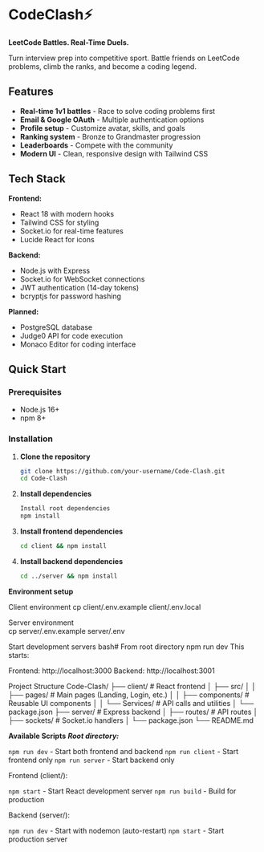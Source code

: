 # CodeClash⚡

**LeetCode Battles. Real-Time Duels.**

Turn interview prep into competitive sport. Battle friends on LeetCode problems, climb the ranks, and become a coding legend.

## Features

- **Real-time 1v1 battles** - Race to solve coding problems first
- **Email & Google OAuth** - Multiple authentication options  
- **Profile setup** - Customize avatar, skills, and goals
- **Ranking system** - Bronze to Grandmaster progression
- **Leaderboards** - Compete with the community
- **Modern UI** - Clean, responsive design with Tailwind CSS

## Tech Stack

**Frontend:**
- React 18 with modern hooks
- Tailwind CSS for styling
- Socket.io for real-time features
- Lucide React for icons

**Backend:**
- Node.js with Express
- Socket.io for WebSocket connections
- JWT authentication (14-day tokens)
- bcryptjs for password hashing

**Planned:**
- PostgreSQL database
- Judge0 API for code execution
- Monaco Editor for coding interface

## Quick Start

### Prerequisites
- Node.js 16+
- npm 8+

### Installation

1. **Clone the repository**
   ```bash
   git clone https://github.com/your-username/Code-Clash.git
   cd Code-Clash

2. **Install dependencies**
   ```bash
   Install root dependencies
   npm install

3. **Install frontend dependencies**
   ```bash
   cd client && npm install

4. **Install backend dependencies**
    ```bash
    cd ../server && npm install

**Environment setup**

 Client environment
 cp client/.env.example client/.env.local

 Server environment  
 cp server/.env.example server/.env

Start development servers
bash# From root directory
npm run dev
This starts:

Frontend: http://localhost:3000
Backend: http://localhost:3001



Project Structure
Code-Clash/
├── client/                 # React frontend
│   ├── src/
│   │   ├── pages/         # Main pages (Landing, Login, etc.)
│   │   ├── components/    # Reusable UI components
│   │   └── Services/      # API calls and utilities
│   └── package.json
├── server/                # Express backend
│   ├── routes/           # API routes
│   ├── sockets/          # Socket.io handlers
│   └── package.json
└── README.md

**Available Scripts**
***Root directory:***

`npm run dev` - Start both frontend and backend
`npm run client` - Start frontend only
`npm run server` - Start backend only

Frontend (client/):

`npm start` - Start React development server
`npm run build` - Build for production

Backend (server/):

`npm run dev` - Start with nodemon (auto-restart)
`npm start` - Start production server

